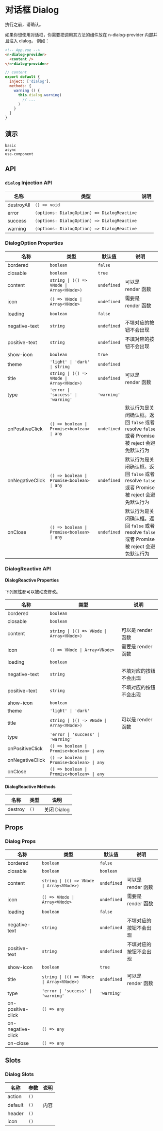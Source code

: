 # 对话框 Dialog
执行之前，请确认。

<n-space vertical>
<n-alert title="使用前提" type="warning">
  如果你想使用对话框，你需要把调用其方法的组件放在 <n-text code>n-dialog-provider</n-text> 内部并且注入 <n-text code>dialog</n-text>。
</n-alert>
例如：

```html
<!-- App.vue -->
<n-dialog-provider>
  <content />
</n-dialog-provider>
```

```js
// content
export default {
  inject: ['dialog'],
  methods: {
    warning () {
      this.dialog.warning(
        // ...
      )
    }
  }
}
```
</n-space>

## 演示
```demo
basic
async
use-component
```

## API
### `dialog` Injection API
|名称|类型|说明|
|-|-|-|
|destroyAll|`() => void`||
|error|`(options: DialogOption) => DialogReactive`||
|success|`(options: DialogOption) => DialogReactive`||
|warning|`(options: DialogOption) => DialogReactive`||

### DialogOption Properties
|名称|类型|默认值|说明|
|-|-|-|-|
|bordered|`boolean`|`false`||
|closable|`boolean`|`true`||
|content|`string \| (() => VNode \| Array<VNode>)`|`undefined`|可以是 render 函数|
|icon|`() => VNode \| Array<VNode>`|`undefined`|需要是 render 函数|
|loading|`boolean`|`false`||
|negative-text|`string`|`undefined`|不填对应的按钮不会出现|
|positive-text|`string`|`undefined`|不填对应的按钮不会出现|
|show-icon|`boolean`|`true`||
|theme|`'light' \| 'dark' \| string`|`undefined`||
|title|`string \| (() => VNode \| Array<VNode>)`|`undefined`|可以是 render 函数|
|type|`'error \| 'success' \| 'warning'`|`'warning'`||
|onPositiveClick|`() => boolean \| Promise<boolean> \| any`|`undefined`|默认行为是关闭确认框。返回 `false` 或者 resolve `false` 或者 Promise 被 reject 会避免默认行为|
|onNegativeClick|`() => boolean \| Promise<boolean> \| any`|`undefined`|默认行为是关闭确认框。返回 `false` 或者 resolve `false` 或者 Promise 被 reject 会避免默认行为|
|onClose|`() => boolean \| Promise<boolean> \| any`|`undefined`|默认行为是关闭确认框。返回 `false` 或者 resolve `false` 或者 Promise 被 reject 会避免默认行为|

### DialogReactive API
#### DialogReactive Properties
下列属性都可以被动态修改。

|名称|类型|说明|
|-|-|-|
|bordered|`boolean`||
|closable|`boolean`||
|content|`string \| (() => VNode \| Array<VNode>)`|可以是 render 函数|
|icon|`() => VNode \| Array<VNode>`|需要是 render 函数|
|loading|`boolean`||
|negative-text|`string`|不填对应的按钮不会出现|
|positive-text|`string`|不填对应的按钮不会出现|
|show-icon|`boolean`||
|theme|`'light' \| 'dark'`||
|title|`string \| (() => VNode \| Array<VNode>)`|可以是 render 函数|
|type|`'error \| 'success' \| 'warning'`||
|onPositiveClick|`() => boolean \| Promise<boolean> \| any`||
|onNegativeClick|`() => boolean \| Promise<boolean> \| any`||
|onClose|`() => boolean \| Promise<boolean> \| any`||

#### DialogReactive Methods
|名称|类型|说明|
|-|-|-|
|destroy|`()`|关闭 Dialog|

## Props
### Dialog Props
|名称|类型|默认值|说明|
|-|-|-|-|
|bordered|`boolean`|`false`||
|closable|`boolean`|`boolean`||
|content|`string \| (() => VNode \| Array<VNode>)`|`undefined`|可以是 render 函数|
|icon|`() => VNode \| Array<VNode>`|`undefined`|需要是 render 函数|
|loading|`boolean`|`false`||
|negative-text|`string`|`undefined`|不填对应的按钮不会出现|
|positive-text|`string`|`undefined`|不填对应的按钮不会出现|
|show-icon|`boolean`|`true`||
|title|`string \| (() => VNode \| Array<VNode>)`|`undefined`|可以是 render 函数|
|type|`'error \| 'success' \| 'warning'`|`'warning'`||
|on-positive-click|`() => any`||
|on-negative-click|`() => any`||
|on-close|`() => any`||

## Slots
### Dialog Slots
|名称|参数|说明|
|-|-|-|
|action|`()`||
|default|`()`|内容|
|header|`()`||
|icon|`()`||

